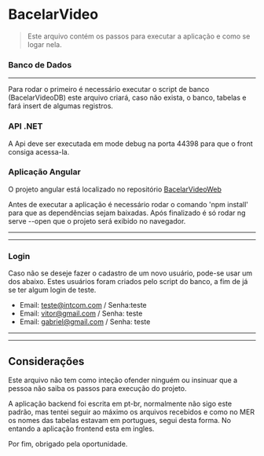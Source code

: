 # BacelarVideo

> Este arquivo contém os passos para executar a aplicação e como se logar nela.

### Banco de Dados

---

Para rodar o primeiro é necessário executar o script de banco (BacelarVideoDB) este arquivo criará, caso não exista, o banco, tabelas e fará insert de algumas registros.

### API .NET

A Api deve ser executada em mode debug na porta 44398 para que o front consiga acessa-la.

### Aplicação Angular

O projeto angular está localizado no repositório [BacelarVideoWeb](https://github.com/BacelarVitor/BacelarVideoWeb)

Antes de executar a aplicação é necessário rodar o comando 'npm install' para que as dependências sejam baixadas. Após finalizado é só rodar ng serve --open que o projeto será exibido no navegador.

---

---

### Login

Caso não se deseje fazer o cadastro de um novo usuário, pode-se usar um dos abaixo. Estes usuários foram criados pelo script do banco, a fim de já se ter algum login de teste.

- Email: teste@intcom.com / Senha:teste
- Email: vitor@gmail.com / Senha: teste
- Email: gabriel@gmail.com / Senha: teste

---

---

## Considerações

Este arquivo não tem como inteção ofender ninguém ou insinuar que a pessoa não saiba os passos para execução do projeto.

A aplicação backend foi escrita em pt-br, normalmente não sigo este padrão, mas tentei seguir ao máximo os arquivos recebidos e como no MER os nomes das tabelas estavam em portugues, segui desta forma. No entando a aplicação frontend esta em ingles.

Por fim, obrigado pela oportunidade.
